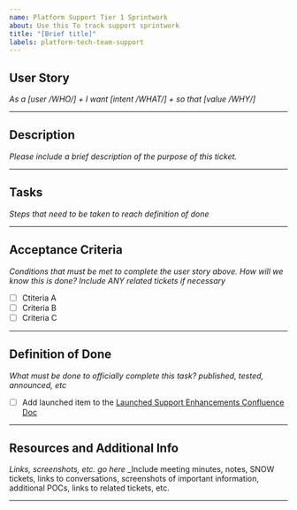 ```yaml
---
name: Platform Support Tier 1 Sprintwork
about: Use this To track support sprintwork
title: "[Brief title]"
labels: platform-tech-team-support
---
```


## User Story 
_As a [user /WHO/] + I want [intent /WHAT/] + so that [value /WHY/]_

---

## Description 
_Please include a brief description of the purpose of this ticket._

---

## Tasks
_Steps that need to be taken to reach definition of done_

---

## Acceptance Criteria
_Conditions that must be met to complete the user story above. How will we know this is done? Include ANY related tickets if necessary_
- [ ] Ctiteria A
- [ ] Criteria B
- [ ] Criteria C
      
---

## Definition of Done
_What must be done to officially complete this task? published, tested, announced, etc_
- [ ] Add launched item to the [Launched Support Enhancements Confluence Doc](https://vfs.atlassian.net/wiki/spaces/PTST/pages/2632286220/Launched+Support+Enhancements+Documentation)

--- 

## Resources and Additional Info
_Links, screenshots, etc. go here_ 
_Include meeting minutes, notes, SNOW tickets, links to conversations, screenshots of important information, additional POCs, links to related tickets, etc. 

---
